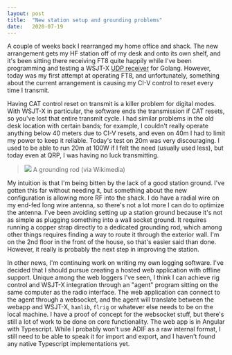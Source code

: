 ```yaml
---
layout: post
title:  "New station setup and grounding problems"
date:   2020-07-19
---
```

A couple of weeks back I rearranged my home office and shack. The new arrangement gets my HF station
off of my desk and onto its own shelf, and it's been sitting there receiving FT8 quite happily while
I've been programming and testing a WSJT-X [UDP receiver](https://github.com/xylo04/wsjtx-go) for
Golang. However, today was my first attempt at operating FT8, and unfortunately, something about the
current arrangement is causing my CI-V control to reset every time I transmit.

Having CAT control reset on transmit is a killer problem for digital modes. With WSJT-X in
particular, the software ends the transmission if CAT resets, so you've lost that entire transmit
cycle. I had similar problems in the old desk location with certain bands; for example, I couldn't
really operate anything below 40 meters due to CI-V resets, and even on 40m I had to limit my power
to keep it reliable. Today's test on 20m was very discouraging. I used to be able to run 20m at 100W
if I felt the need (usually used less), but today even at QRP, I was having no luck transmitting.

> ![](https://upload.wikimedia.org/wikipedia/commons/thumb/7/7d/HomeEarthRodAustralia1.jpg/548px-HomeEarthRodAustralia1.jpg)
> A grounding rod (via Wikimedia)

My intuition is that I'm being bitten by the lack of a good station ground. I've gotten this far
without needing it, but something about the new configuration is allowing more RF into the shack. I
do have a radial wire on my end-fed long wire antenna, so there's not a lot more I can do to
optimize the antenna. I've been avoiding setting up a station ground because it's not as simple as
plugging something into a wall socket ground. It requires running a copper strap directly to a
dedicated grounding rod, which among other things requires finding a way to route it through the
exterior wall. I'm on the 2nd floor in the front of the house, so that's easier said than done.
However, it really is probably the next step in improving the station.

In other news, I'm continuing work on writing my own logging software. I've decided that I should
pursue creating a hosted web application with offline support. Unique among the web loggers I've
seen, I think I can achieve rig control and WSJT-X integration through an
"agent" program sitting on the same computer as the radio interface. The web application can connect
to the agent through a websocket, and the agent will translate between the webapp and
WSJT-X, `hamlib`, `flrig` or whatever else needs to be on the local machine. I have a proof of
concept for the websocket stuff, but there's still a lot of work to be done on core functionality.
The web app is in Angular with Typescript. While I probably won't use ADIF as a raw internal format,
I still need to be able to speak it for import and export, and I haven't found any native Typescript
implementations yet.
